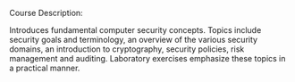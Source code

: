 Course Description:

Introduces fundamental computer security concepts. Topics include security goals and terminology, an overview of the various security domains, an introduction to cryptography, security policies, risk management and auditing. Laboratory exercises emphasize these topics in a practical manner. 
